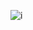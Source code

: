 ![i](https://user-images.githubusercontent.com/74197288/159423802-702f528e-92ab-45bd-a3d5-2735119199c6.png)
